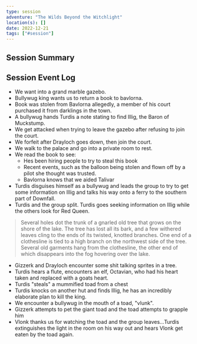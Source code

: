 ```yaml
---
type: session
adventure: "The Wilds Beyond the Witchlight"
location(s): []
date: 2022-12-21
tags: ["#session"]
---
```


## Session Summary

## Session Event Log

- We want into a grand marble gazebo.
- Bullywug king wants us to return a book to bavlorna.
- Book was stolen from Bavlorna allegedly, a member of his court purchased it from darklings in the town.
- A bullywug hands Turdis a note stating to find Illig, the Baron of Muckstump.
- We get attacked when trying to leave the gazebo after refusing to join the court.
- We forfeit after Drayloch goes down, then join the court.
- We walk to the palace and go into a private room to rest.
- We read the book to see:
	- Hes been hiring people to try to steal this book
	- Recent events, such as the balloon being stolen and flown off by a pilot she thought was trusted.
	- Bavlorna knows that we aided Talivar
- Turdis disguises himself as a bullywug and leads the group to try to get some information on Illig and talks his way onto a ferry to the southern part of Downfall.
- Turdis and the group split. Turdis goes seeking information on Illig while the others look for Red Queen.
> Several holes dot the trunk of a gnarled old tree that grows on the shore of the lake. The tree has lost all its bark, and a few withered leaves cling to the ends of its twisted, knotted branches. One end of a clothesline is tied to a high branch on the northwest side of the tree. Several old garments hang from the clothesline, the other end of which disappears into the fog hovering over the lake.
- Gizzerk and Drayloch encounter some shit talking sprites in a tree.
- Turdis hears a flute, encounters an elf, Octavian, who had his heart taken and replaced with a goats heart. 
- Turdis "steals" a mummified toad from a chest
- Turdis knocks on another hut and finds Illig, he has an incredibly elaborate plan to kill the king.
- We encounter a bullywug in the mouth of a toad, "vlunk".
- Gizzerk attempts to pet the giant toad and the toad attempts to grapple him
- Vlonk thanks us for watching the toad and the group leaves...Turdis extinguishes the light in the room on his way out and hears Vlonk get eaten by the toad again.
